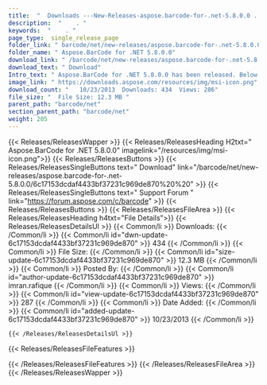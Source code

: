 ```yaml
---
title:  "  Downloads ---New-Releases-aspose.barcode-for-.net-5.8.0.0 . " 
description:  "    . " 
keywords:  "    . " 
page_type:  single_release_page
folder_link: " barcode/net/new-releases/aspose.barcode-for-.net-5.8.0.0/"
folder_name: " Aspose.BarCode for .NET 5.8.0.0"
download_link: " /barcode/net/new-releases/aspose.barcode-for-.net-5.8.0.0/6c17153dcdaf4433bf37231c969de870"
download_text: " Download"
Intro_text: " Aspose.BarCode for .NET 5.8.0.0 has been released. Below is the list of new feat..."
image_link: " https://downloads.aspose.com/resources/img/msi-icon.png"
download_count: "   10/23/2013  Downloads: 434  Views: 286"
file_size: "  File Size: 12.3 MB "
parent_path: "barcode/net"
section_parent_path: "barcode/net"
weight: 205 
---
```


{{< Releases/ReleasesWapper >}}
  {{< Releases/ReleasesHeading H2txt=" Aspose.BarCode for .NET 5.8.0.0" imagelink="/resources/img/msi-icon.png">}}
  {{< Releases/ReleasesButtons >}}
    {{< Releases/ReleasesSingleButtons text=" Download" link="/barcode/net/new-releases/aspose.barcode-for-.net-5.8.0.0/6c17153dcdaf4433bf37231c969de870%20%20" >}}
    {{< Releases/ReleasesSingleButtons text=" Support Forum " link="https://forum.aspose.com/c/barcode" >}}
  {{< Releases/ReleasesButtons >}}
  {{< Releases/ReleasesFileArea >}}
    {{< Releases/ReleasesHeading h4txt="File Details">}}
    {{< Releases/ReleasesDetailsUl >}}
            {{< Common/li  >}} Downloads: {{< /Common/li >}} 
      {{< Common/li id="dwn-update-6c17153dcdaf4433bf37231c969de870" >}} 434 {{< /Common/li >}} 
      {{< Common/li  >}} File Size: {{< /Common/li >}} 
      {{< Common/li id="size-update-6c17153dcdaf4433bf37231c969de870" >}} 12.3 MB {{< /Common/li >}} 
      {{< Common/li  >}} Posted By: {{< /Common/li >}} 
      {{< Common/li id="author-update-6c17153dcdaf4433bf37231c969de870" >}} imran.rafique {{< /Common/li >}} 
      {{< Common/li  >}} Views: {{< /Common/li >}} 
      {{< Common/li id="view-update-6c17153dcdaf4433bf37231c969de870" >}} 287 {{< /Common/li >}} 
      {{< Common/li  >}} Date Added: {{< /Common/li >}} 
      {{< Common/li id="added-update-6c17153dcdaf4433bf37231c969de870" >}} 10/23/2013 {{< /Common/li >}} 

    {{< /Releases/ReleasesDetailsUl >}}

  {{< Releases/ReleasesFileFeatures >}}
      
  {{< /Releases/ReleasesFileFeatures >}}
 {{< /Releases/ReleasesFileArea >}}
{{< /Releases/ReleasesWapper >}}


